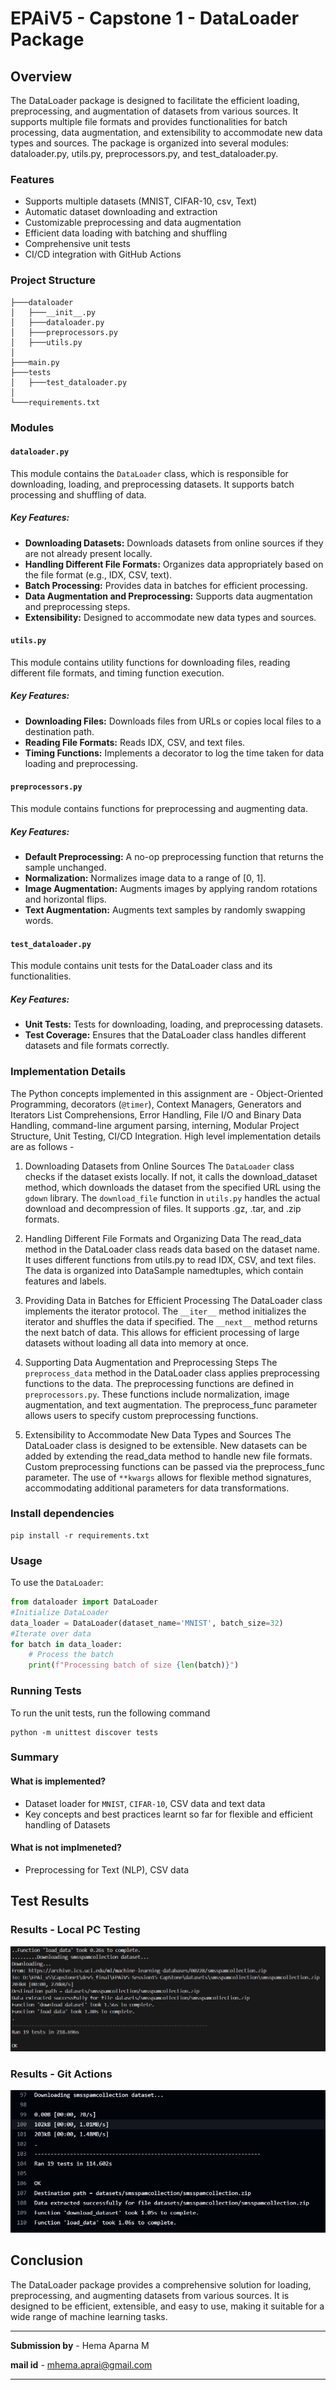 # EPAiV5 - Capstone 1 - DataLoader Package

## Overview
The DataLoader package is designed to facilitate the efficient loading, preprocessing, and augmentation of datasets from various sources. It supports multiple file formats and provides functionalities for batch processing, data augmentation, and extensibility to accommodate new data types and sources. The package is organized into several modules: dataloader.py, utils.py, preprocessors.py, and test_dataloader.py.

### Features

- Supports multiple datasets (MNIST, CIFAR-10, csv, Text)
- Automatic dataset downloading and extraction
- Customizable preprocessing and data augmentation
- Efficient data loading with batching and shuffling
- Comprehensive unit tests
- CI/CD integration with GitHub Actions

### Project Structure

```
├───dataloader
│   ├───__init__.py
│   ├───dataloader.py
│   ├───preprocessors.py   
│   ├───utils.py
│ 
├───main.py 
├───tests     
│   ├───test_dataloader.py  
│   
└───requirements.txt
```

### Modules
#### `dataloader.py`
This module contains the `DataLoader` class, which is responsible for downloading, loading, and preprocessing datasets. It supports batch processing and shuffling of data.

##### Key Features:
- **Downloading Datasets:** Downloads datasets from online sources if they are not already present locally.
- **Handling Different File Formats:** Organizes data appropriately based on the file format (e.g., IDX, CSV, text).
- **Batch Processing:** Provides data in batches for efficient processing.
- **Data Augmentation and Preprocessing:** Supports data augmentation and preprocessing steps.
- **Extensibility:** Designed to accommodate new data types and sources.

#### `utils.py`
This module contains utility functions for downloading files, reading different file formats, and timing function execution.

##### Key Features:
- **Downloading Files:** Downloads files from URLs or copies local files to a destination path.
- **Reading File Formats:** Reads IDX, CSV, and text files.
- **Timing Functions:** Implements a decorator to log the time taken for data loading and preprocessing.

#### `preprocessors.py`
This module contains functions for preprocessing and augmenting data.

##### Key Features:
- **Default Preprocessing:** A no-op preprocessing function that returns the sample unchanged.
- **Normalization:** Normalizes image data to a range of [0, 1].
- **Image Augmentation:** Augments images by applying random rotations and horizontal flips.
- **Text Augmentation:** Augments text samples by randomly swapping words.

#### `test_dataloader.py`
This module contains unit tests for the DataLoader class and its functionalities.

##### Key Features:
- **Unit Tests:** Tests for downloading, loading, and preprocessing datasets.
- **Test Coverage:** Ensures that the DataLoader class handles different datasets and file formats correctly.

### Implementation Details
The Python concepts implemented in this assignment are - Object-Oriented Programming, decorators (`@timer`), Context Managers, Generators and Iterators
List Comprehensions, Error Handling, File I/O and Binary Data Handling, command-line argument parsing, interning, Modular Project Structure, Unit Testing, CI/CD Integration. High level implementation details are as follows - 

1. Downloading Datasets from Online Sources
The `DataLoader` class checks if the dataset exists locally. If not, it calls the download_dataset method, which downloads the dataset from the specified URL using the `gdown` library. The `download_file` function in `utils.py` handles the actual download and decompression of files. It supports .gz, .tar, and .zip formats.

2. Handling Different File Formats and Organizing Data
The read_data method in the DataLoader class reads data based on the dataset name. It uses different functions from utils.py to read IDX, CSV, and text files. The data is organized into DataSample namedtuples, which contain features and labels.

3. Providing Data in Batches for Efficient Processing
The DataLoader class implements the iterator protocol. The `__iter__` method initializes the iterator and shuffles the data if specified. The `__next__` method returns the next batch of data. This allows for efficient processing of large datasets without loading all data into memory at once.

4. Supporting Data Augmentation and Preprocessing Steps
The `preprocess_data` method in the DataLoader class applies preprocessing functions to the data. The preprocessing functions are defined in `preprocessors.py`. These functions include normalization, image augmentation, and text augmentation. The preprocess_func parameter allows users to specify custom preprocessing functions.

5. Extensibility to Accommodate New Data Types and Sources
The DataLoader class is designed to be extensible. New datasets can be added by extending the read_data method to handle new file formats. Custom preprocessing functions can be passed via the preprocess_func parameter. The use of `**kwargs` allows for flexible method signatures, accommodating additional parameters for data transformations.

### Install dependencies
   ```
   pip install -r requirements.txt
   ```

### Usage

To use the `DataLoader`:

```python
from dataloader import DataLoader
#Initialize DataLoader
data_loader = DataLoader(dataset_name='MNIST', batch_size=32)
#Iterate over data
for batch in data_loader:
    # Process the batch
    print(f"Processing batch of size {len(batch)}")
```

### Running Tests

To run the unit tests, run the following command
```
python -m unittest discover tests
```

### Summary
#### What is implemented?
- Dataset loader for `MNIST`, `CIFAR-10`, CSV data and text data
- Key concepts and best practices learnt so far for flexible and efficient handling of Datasets

#### What is not implmeneted?
- Preprocessing for Text (NLP), CSV data

## Test Results
### Results - Local PC Testing

![Test Results from Local PC](test_results/localPC_tests_passed.JPG)

### Results - Git Actions

![Test Results from Git Hub Actions](test_results/git_actions_tests_passed.JPG)

## Conclusion
The DataLoader package provides a comprehensive solution for loading, preprocessing, and augmenting datasets from various sources. It is designed to be efficient, extensible, and easy to use, making it suitable for a wide range of machine learning tasks.

---------------------------------------------------------------------------------------------------------------------------------------------------

**Submission by** - Hema Aparna M

**mail id** - mhema.aprai@gmail.com

---------------------------------------------------------------------------------------------------------------------------------------------------

